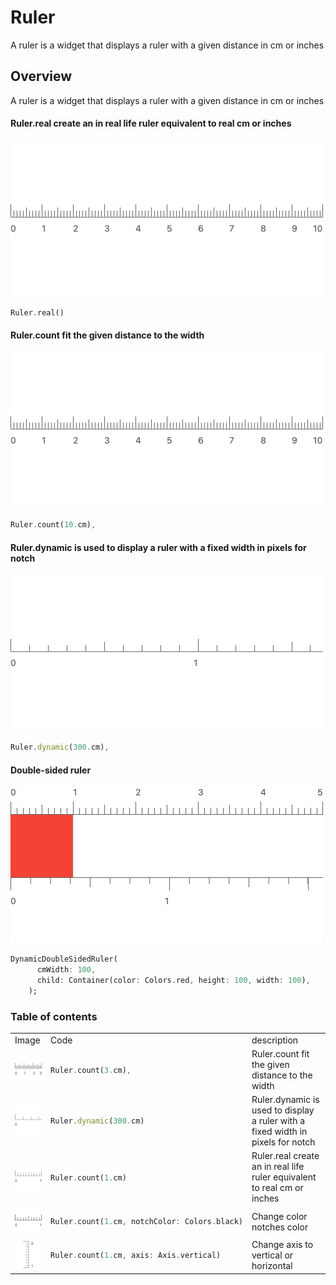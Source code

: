 # Ruler
A ruler is a widget that displays a ruler with a given distance in cm or inches
## Overview
A ruler is a widget that displays a ruler with a given distance in cm or inches
#### Ruler.real create an in real life ruler equivalent to real cm or inches
<img src="/docs/images/ruler_real_.png" alt="Ruler.real create an in real life ruler equivalent to real cm or inches" />

```dart
Ruler.real()
```

#### Ruler.count fit the given distance to the width
<img src="/docs/images/ruler_count_.png" alt="Ruler.count fit the given distance to the width" />

```dart
Ruler.count(10.cm),
```

#### Ruler.dynamic is used to display a ruler with a fixed width in pixels for notch
<img src="/docs/images/ruler_dynamic_.png" alt="Ruler.dynamic is used to display a ruler with a fixed width in pixels for notch" />

```dart
Ruler.dynamic(300.cm),
```

#### Double-sided ruler
<img src="/docs/images/double_sided.png" alt="Double-sided ruler" />

```dart
DynamicDoubleSidedRuler(
      cmWidth: 100,
      child: Container(color: Colors.red, height: 100, width: 100),
    );
```

### Table of contents
<table>
<tr>
<td> Image </td>
<td> Code </td>
<td> description </td>
</tr>
<tr>
<td> <img src="/docs/images/ruler_count.png" alt="Ruler.count fit the given distance to the width" /> </td>
<td> 

```dart
Ruler.count(3.cm),
```
</td>
<td> Ruler.count fit the given distance to the width</td>
</tr>
<tr>
<td> <img src="/docs/images/ruler_dynamic.png" alt="Ruler.dynamic is used to display a ruler with a fixed width in pixels for notch" /> </td>
<td> 

```dart
Ruler.dynamic(300.cm)
```
</td>
<td> Ruler.dynamic is used to display a ruler with a fixed width in pixels for notch</td>
</tr>
<tr>
<td> <img src="/docs/images/ruler_real.png" alt="Ruler.real create an in real life ruler equivalent to real cm or inches" /> </td>
<td> 

```dart
Ruler.count(1.cm)
```
</td>
<td> Ruler.real create an in real life ruler equivalent to real cm or inches</td>
</tr>
<tr>
<td> <img src="/docs/images/notch_color.png" alt="Change color notches color" /> </td>
<td> 

```dart
Ruler.count(1.cm, notchColor: Colors.black)
```
</td>
<td> Change color notches color</td>
</tr>
<tr>
<td> <img src="/docs/images/axis.png" alt="Change axis to vertical or horizontal" /> </td>
<td> 

```dart
Ruler.count(1.cm, axis: Axis.vertical)
```
</td>
<td> Change axis to vertical or horizontal</td>
</tr>
</table>

